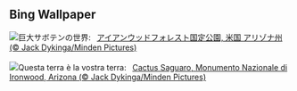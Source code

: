 ## Bing Wallpaper
![](https://www.bing.com/th?id=OHR.IronwoodCactus_JA-JP8293481561_UHD.jpg&w=1000)巨大サボテンの世界:&nbsp;&ensp;[アイアンウッドフォレスト国定公園, 米国 アリゾナ州 (© Jack Dykinga/Minden Pictures)](https://www.bing.com/th?id=OHR.IronwoodCactus_JA-JP8293481561_UHD.jpg)
<br><br/>
![](https://www.bing.com/th?id=OHR.IronwoodCactus_IT-IT9614113737_UHD.jpg&w=1000)Questa terra è la vostra terra:&nbsp;&ensp;[Cactus Saguaro, Monumento Nazionale di Ironwood, Arizona (© Jack Dykinga/Minden Pictures)](https://www.bing.com/th?id=OHR.IronwoodCactus_IT-IT9614113737_UHD.jpg)
<br><br/>
